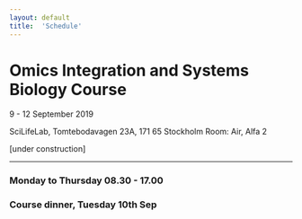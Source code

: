 ```yaml
---
layout: default
title:  'Schedule'
---
```

# Omics Integration and Systems Biology Course

9 - 12 September 2019

SciLifeLab, Tomtebodavagen 23A, 171 65 Stockholm
Room: Air, Alfa 2

[under construction]

----

### Monday to Thursday 08.30 - 17.00
### Course dinner, Tuesday 10th Sep
